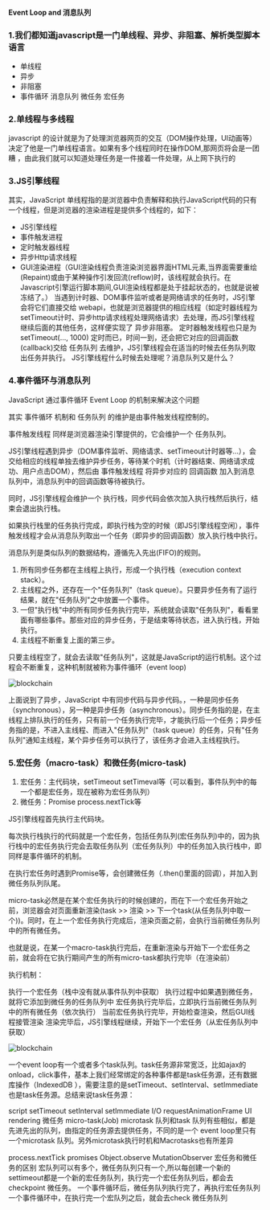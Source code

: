 #### Event Loop and 消息队列

### 1.我们都知道javascript是一门单线程、异步、非阻塞、解析类型脚本语言
- 单线程
- 异步
- 非阻塞
- 事件循环 消息队列 微任务 宏任务

### 2.单线程与多线程
javascript 的设计就是为了处理浏览器网页的交互（DOM操作处理，UI动画等）决定了他是一门单线程语言。如果有多个线程同时在操作DOM,那网页将会是一团糟 ，由此我们就可以知道处理任务是一件接着一件处理，从上网下执行的

### 3.JS引擎线程
其实，JavaScript 单线程指的是浏览器中负责解释和执行JavaScript代码的只有一个线程，但是浏览器的渲染进程是提供多个线程的，如下：
- JS引擎线程
- 事件触发进程
- 定时触发器线程
- 异步Http请求线程
- GUI渲染进程（GUI渲染线程负责渲染浏览器界面HTML元素,当界面需要重绘(Repaint)或由于某种操作引发回流(reflow)时，该线程就会执行。在Javascript引擎运行脚本期间,GUI渲染线程都是处于挂起状态的，也就是说被冻结了。）
当遇到计时器、DOM事件监听或者是网络请求的任务时，JS引擎会将它们直接交给 webapi，也就是浏览器提供的相应线程（如定时器线程为setTimeout计时、异步http请求线程处理网络请求）去处理，而JS引擎线程继续后面的其他任务，这样便实现了 异步非阻塞。
定时器触发线程也只是为 setTimeout(..., 1000) 定时而已，时间一到，还会把它对应的回调函数(callback)交给 任务队列 去维护，JS引擎线程会在适当的时候去任务队列取出任务并执行。
JS引擎线程什么时候去处理呢？消息队列又是什么？

### 4.事件循环与消息队列
JavaScript 通过事件循环  Event Loop 的机制来解决这个问题 

其实 事件循环 机制和 任务队列 的维护是由事件触发线程控制的。

事件触发线程 同样是浏览器渲染引擎提供的，它会维护一个 任务队列。

JS引擎线程遇到异步（DOM事件监听、网络请求、setTimeout计时器等...），会交给相应的线程单独去维护异步任务，等待某个时机（计时器结束、网络请求成功、用户点击DOM），然后由 事件触发线程 将异步对应的 回调函数 加入到消息队列中，消息队列中的回调函数等待被执行。

同时，JS引擎线程会维护一个 执行栈，同步代码会依次加入执行栈然后执行，结束会退出执行栈。

如果执行栈里的任务执行完成，即执行栈为空的时候（即JS引擎线程空闲），事件触发线程才会从消息队列取出一个任务（即异步的回调函数）放入执行栈中执行。

消息队列是类似队列的数据结构，遵循先入先出(FIFO)的规则。
1. 所有同步任务都在主线程上执行，形成一个执行栈（execution context stack）。
2. 主线程之外，还存在一个"任务队列"（task queue）。只要异步任务有了运行结果，就在"任务队列"之中放置一个事件。
3. 一但"执行栈"中的所有同步任务执行完毕，系统就会读取"任务队列"，看看里面有哪些事件。那些对应的异步任务，于是结束等待状态，进入执行栈，开始执行。
4. 主线程不断重复上面的第三步。

只要主线程空了，就会去读取"任务队列"，这就是JavaScript的运行机制。这个过程会不断重复，这种机制就被称为事件循环（event loop)


![blockchain](https://pic4.zhimg.com/80/v2-595fdd0e4697bed589dc4b30f2c60aeb_720w.jpg)


上面说到了异步，JavaScript 中有同步代码与异步代码。，一种是同步任务（synchronous），另一种是异步任务（asynchronous）。同步任务指的是，在主线程上排队执行的任务，只有前一个任务执行完毕，才能执行后一个任务；异步任务指的是，不进入主线程、而进入"任务队列"（task queue）的任务，只有"任务队列"通知主线程，某个异步任务可以执行了，该任务才会进入主线程执行。


### 5.宏任务（macro-task）和微任务(micro-task)

1. 宏任务：主代码块，setTimeout setTimeval等（可以看到，事件队列中的每一个都是宏任务，现在被称为宏任务队列）
2. 微任务：Promise process.nextTick等

JS引擎线程首先执行主代码块。

每次执行栈执行的代码就是一个宏任务，包括任务队列(宏任务队列)中的，因为执行栈中的宏任务执行完会去取任务队列（宏任务队列）中的任务加入执行栈中，即同样是事件循环的机制。

在执行宏任务时遇到Promise等，会创建微任务（.then()里面的回调），并加入到微任务队列队尾。

micro-task必然是在某个宏任务执行的时候创建的，而在下一个宏任务开始之前，浏览器会对页面重新渲染(task >> 渲染 >> 下一个task(从任务队列中取一个))。同时，在上一个宏任务执行完成后，渲染页面之前，会执行当前微任务队列中的所有微任务。

也就是说，在某一个macro-task执行完后，在重新渲染与开始下一个宏任务之前，就会将在它执行期间产生的所有micro-task都执行完毕（在渲染前）


执行机制：

执行一个宏任务（栈中没有就从事件队列中获取）
执行过程中如果遇到微任务，就将它添加到微任务的任务队列中
宏任务执行完毕后，立即执行当前微任务队列中的所有微任务（依次执行）
当前宏任务执行完毕，开始检查渲染，然后GUI线程接管渲染
渲染完毕后，JS引擎线程继续，开始下一个宏任务（从宏任务队列中获取）


![blockchain](https://pic3.zhimg.com/80/v2-d6406cc50f2f5f2c9080101e1f07bd7e_720w.jpg)

一个event loop有一个或者多个task队列。task任务源非常宽泛，比如ajax的onload，click事件，基本上我们经常绑定的各种事件都是task任务源，还有数据库操作（IndexedDB ），需要注意的是setTimeout、setInterval、setImmediate也是task任务源。总结来说task任务源：

script
setTimeout
setInterval
setImmediate
I/O
requestAnimationFrame
UI rendering
微任务 micro-task(Job)
microtask 队列和task 队列有些相似，都是先进先出的队列，由指定的任务源去提供任务，不同的是一个 event loop里只有一个microtask 队列。另外microtask执行时机和Macrotasks也有所差异

process.nextTick
promises
Object.observe
MutationObserver
宏任务和微任务的区别
宏队列可以有多个，微任务队列只有一个,所以每创建一个新的settimeout都是一个新的宏任务队列，执行完一个宏任务队列后，都会去checkpoint 微任务。
一个事件循环后，微任务队列执行完了，再执行宏任务队列
一个事件循环中，在执行完一个宏队列之后，就会去check 微任务队列








